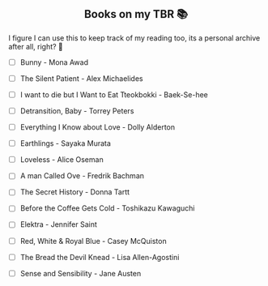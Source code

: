 <div align="center">
    <h2>Books on my TBR 📚</h2>
</div>

I figure I can use this to keep track of my reading too, its a personal archive after all, right? 👀

- [ ] Bunny - Mona Awad 
- [ ] The Silent Patient - Alex Michaelides 
- [ ] I want to die but I Want to Eat Tteokbokki - Baek-Se-hee
- [ ] Detransition, Baby - Torrey Peters
- [ ] Everything I Know about Love - Dolly Alderton 
- [ ] Earthlings - Sayaka Murata
- [ ] Loveless - Alice Oseman 
- [ ] A man Called Ove - Fredrik Bachman 
- [ ] The Secret History - Donna Tartt
- [ ] Before the Coffee Gets Cold - Toshikazu Kawaguchi 
- [ ] Elektra - Jennifer Saint 
- [ ] Red, White & Royal Blue - Casey McQuiston 
- [ ] The Bread the Devil Knead - Lisa Allen-Agostini
- [ ] Sense and Sensibility - Jane Austen 

